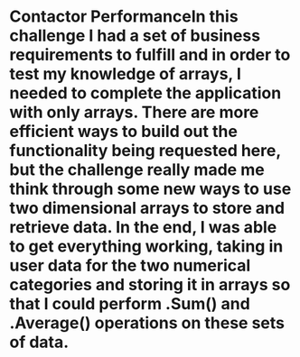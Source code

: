 # Contactor PerformanceIn this challenge I had a set of business requirements to fulfill and in order to test my knowledge of arrays, I needed to complete the application with only arrays. There are more efficient ways to build out the functionality being requested here, but the challenge really made me think through some new ways to use two dimensional arrays to store and retrieve data. In the end, I was able to get everything working, taking in user data for the two numerical categories and storing it in arrays so that I could perform .Sum() and .Average() operations on these sets of data.
